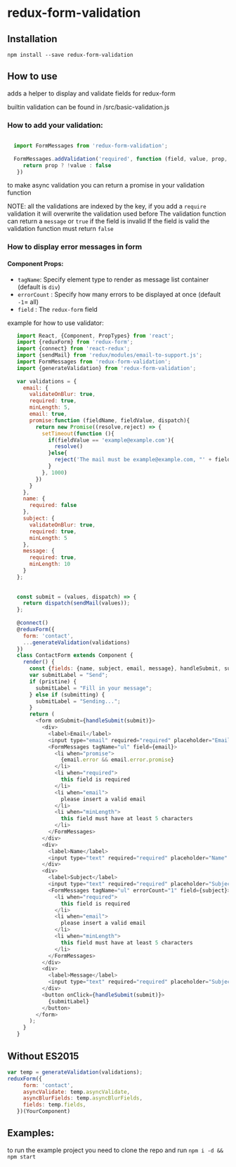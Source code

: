 # redux-form-validation

## Installation
```npm install --save redux-form-validation```

## How to use
adds a helper to display and validate fields for redux-form

builtin validation can be found in /src/basic-validation.js


### How to add your validation:
```javascript

  import FormMessages from 'redux-form-validation';
  
  FormMessages.addValidation('required', function (field, value, prop, dispatch, allValues, allProps) {
     return prop ? !value : false
   })
```
to make async validation you can return a promise in your validation function

NOTE: all the validations are indexed by the key, if you add a `require` validation it will overwrite the validation used before
The validation function can return a `message` or `true` if the field is invalid
If the field is valid the validation function must return `false`


### How to display error messages in form
#### Component Props:

* `tagName`: Specify element type to render as message list container (default is `div`)
* `errorCount` : Specify how many errors to be displayed at once (default `-1`= all)
* `field` : The `redux-form` field


example for how to use validator:

```javascript
   import React, {Component, PropTypes} from 'react';
   import {reduxForm} from 'redux-form';
   import {connect} from 'react-redux';
   import {sendMail} from 'redux/modules/email-to-support.js';
   import FormMessages from 'redux-form-validation';
   import {generateValidation} from 'redux-form-validation';
   
   var validations = {
     email: {
       validateOnBlur: true,
       required: true,
       minLength: 5,
       email: true,
       promise:function (fieldName, fieldValue, dispatch){
         return new Promise((resolve,reject) => {
           setTimeout(function (){
             if(fieldValue == 'example@example.com'){
               resolve()
             }else{
               reject('The mail must be example@example.com, "' + fieldValue '" given!')
             } 
           }, 1000)
         })
       }
     },
     name: {
       required: false
     },
     subject: {
       validateOnBlur: true,
       required: true,
       minLength: 5
     },
     message: {
       required: true,
       minLength: 10
     }
   };
   
   
   const submit = (values, dispatch) => {
     return dispatch(sendMail(values));
   };
   
   @connect()
   @reduxForm({
     form: 'contact',
     ...generateValidation(validations)
   })
   class ContactForm extends Component {
     render() {
       const {fields: {name, subject, email, message}, handleSubmit, submitting, valid, pristine} = this.props;
       var submitLabel = "Send";
       if (pristine) {
         submitLabel = "Fill in your message";
       } else if (submitting) {
         submitLabel = "Sending...";
       }
       return (
         <form onSubmit={handleSubmit(submit)}>
           <div>
             <label>Email</label>
             <input type="email" required="required" placeholder="Email" {...email}/>
             <FormMessages tagName="ul" field={email}>
               <li when="promise">
                 {email.error && email.error.promise}
               </li>
               <li when="required">
                 this field is required
               </li>
               <li when="email">
                 please insert a valid email
               </li>
               <li when="minLength">
                 this field must have at least 5 characters
               </li>
             </FormMessages>
           </div>
           <div>
             <label>Name</label>
             <input type="text" required="required" placeholder="Name" {...name}/>
           </div>
           <div>
             <label>Subject</label>
             <input type="text" required="required" placeholder="Subject" {...subject}/> 
             <FormMessages tagName="ul" errorCount="1" field={subject}>
               <li when="required">
                 this field is required
               </li>
               <li when="email">
                 please insert a valid email
               </li>
               <li when="minLength">
                 this field must have at least 5 characters
               </li>
             </FormMessages>
           </div>
           <div>
             <label>Message</label>
             <input type="text" required="required" placeholder="Subject" {...message}/>
           </div>
           <button onClick={handleSubmit(submit)}>
             {submitLabel}
           </button>
         </form>
       );
     }
   }

```

## Without ES2015

```javascript
var temp = generateValidation(validations);
reduxForm({
     form: 'contact',
     asyncValidate: temp.asyncValidate,
     asyncBlurFields: temp.asyncBlurFields,
     fields: temp.fields,
   })(YourComponent)
```


## Examples:
to run the example project you need to clone the repo and run `npm i -d && npm start`


